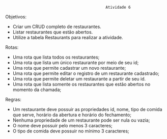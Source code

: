                                                 Atividade 6

Objetivos:

- Criar um CRUD completo de restaurantes.
- Listar restaurantes que estão abertos.
- Utilize a tabela Restaurants para realizar a atividade.

Rotas:

- Uma rota que lista todos os restaurantes;
- Uma rota que lista um único restaurante por meio de seu id;
- Uma rota que permite cadastrar um novo restaurante;
- Uma rota que permite editar o registro de um restaurante cadastrado;
- Uma rota que permite deletar um restaurante a partir de seu id.
- Uma rota que lista somente os restaurantes que estão abertos no momento da chamada;

Regras:

- Um restaurante deve possuir as propriedades id, nome, tipo de comida que serve, horário da abertura e horário do fechamento;
- Nenhuma propriedade de um restaurante pode ser nula ou vazia;
- O nome deve possuir pelo menos 3 caracteres;
- O tipo de comida deve possuir no mínimo 3 caracteres;